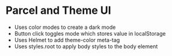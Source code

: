 # Parcel and Theme UI

- Uses color modes to create a dark mode
- Button click toggles mode which stores value in localStorage
- Uses Helmet to add theme-color meta-tag
- Uses styles.root to apply body styles to the body element


